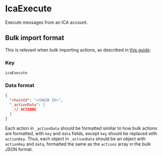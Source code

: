 # IcaExecute

Execute messages from an ICA account.

## Bulk import format

This is relevant when bulk importing actions, as described in [this
guide](https://github.com/DA0-DA0/dao-dao-ui/wiki/Bulk-importing-actions).

### Key

`icaExecute`

### Data format

```json
{
  "chainId": "<CHAIN ID>",
  "_actionData": [
    // ACTIONS
  ]
}
```

Each action in `_actionData` should be formatted similar to how bulk actions are
formatted, with `key` and `data` fields, except `key` should be replaced with
`actionKey`. Thus, each object in `_actionData` should be an object with
`actionKey` and `data`, formatted the same as the `actions` array in the bulk
JSON format.
